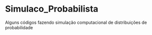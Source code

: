 # Simulaco_Probabilista
Alguns códigos fazendo simulação computacional de distribuições de probabilidade
